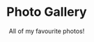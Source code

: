 ---
layout: gallery
title: Photo Gallery
heading: Photo Gallery
subtitle: All of my favourite photos!
meta_description: A gallery with all of the photos on beakandlens.com. 
separator: PHOTOS

intro: You have reached the photo gallery. Here you will find an endlessly scrolling page full of my favourite photos. These aren't ordered in any particular way. Simply continue scrolling until you reach the end if you wish to see all of my favourite photos! These were taken with various cameras and lenses. If you want more information about my current and former photography setups, check the <a href="/equipment/">equipment page</a>.
permalink: /gallery/
---